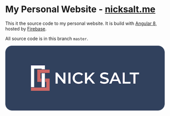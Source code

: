# My Personal Website - [nicksalt.me](https://firebase.google.com/products/hosting)
This it the source code to my personal website. It is build with [Angular 8](https://angular.io/), hosted  by [Firebase](https://firebase.google.com/products/hosting).

All source code is in this branch ```master```.

<p align="center"><a href="http://nicksalt.me" target="_blank"><img src="./src/assets/images/logo/logo-preview.png" /></a></p>
